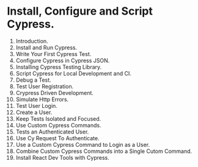 # Install, Configure and Script Cypress.

1. Introduction.
2. Install and Run Cypress.
3. Write Your First Cypress Test.
4. Configure Cypress in Cypress JSON.
5. Installing Cypress Testing Library.
6. Script Cypress for Local Development and CI.
7. Debug a Test.
8. Test User Registration.
9. Crypress Driven Development.
10. Simulate Http Errors.
11. Test User Login.
12. Create a User.
13. Keep Tests Isolated and Focused.
14. Use Custom Cypress Commands.
15. Tests an Authenticated User.
16. Use Cy Request To Authenticate.
17. Use a Custom Cypress Command to Login as a User.
18. Combine Custom Cypress Commands into a Single Cutom Command.
19. Install React Dev Tools with Cypress.
 